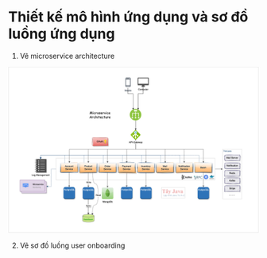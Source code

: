 # Thiết kế mô hình ứng dụng và sơ đồ luồng ứng dụng
1. Vẽ microservice architecture

![MicroserviceFullSeries.png](MicroserviceFullSeries.png)

2. Vẽ sơ đồ luồng user onboarding
